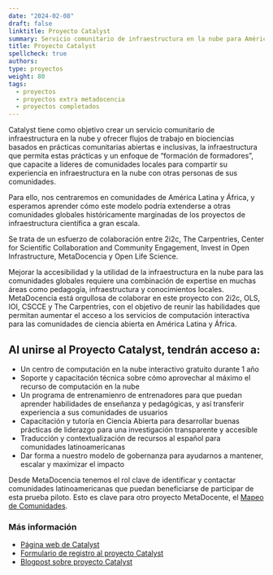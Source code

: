 ```yaml
---
date: "2024-02-08"
draft: false
linktitle: Proyecto Catalyst
summary: Servicio comunitario de infraestructura en la nube para América Latina y África. 
title: Proyecto Catalyst 
spellcheck: true
authors: 
type: proyectos
weight: 80
tags:
  - proyectos
  - proyectos extra metadocencia
  - proyectos completados
---
```


Catalyst tiene como objetivo crear un servicio comunitario de infraestructura en la nube y ofrecer flujos de trabajo en biociencias basados en prácticas comunitarias abiertas e inclusivas, la infraestructura que permita estas prácticas y un enfoque de “formación de formadores”, que capacite a líderes de comunidades locales para compartir su experiencia en infraestructura en la nube con otras personas de sus comunidades. 

Para ello, nos centraremos en comunidades de América Latina y África, y esperamos aprender cómo este modelo podría extenderse a otras comunidades globales históricamente marginadas de los proyectos de infraestructura científica a gran escala.

Se trata de un esfuerzo de colaboración entre 2i2c, The Carpentries, Center for Scientific Collaboration and Community Engagement, Invest in Open Infrastructure, MetaDocencia y Open Life Science.

Mejorar la accesibilidad y la utilidad de la infraestructura en la nube para las comunidades globales requiere una combinación de expertise en muchas áreas como pedagogía, infraestructura y conocimientos locales. MetaDocencia está orgullosa de colaborar en este proyecto con 2i2c, OLS, IOI, CSCCE y The Carpentries, con el objetivo de reunir las habilidades que permitan aumentar el acceso a los servicios de computación interactiva para las comunidades de ciencia abierta en América Latina y África.

## Al unirse al Proyecto Catalyst, tendrán acceso a:
* Un centro de computación en la nube interactivo gratuito durante 1 año
* Soporte y capacitación técnica sobre cómo aprovechar al máximo el recurso de computación en la nube
* Un programa de entrenamienro de entrenadores para que puedan aprender habilidades de enseñanza y pedagógicas, y así transferir experiencia a sus comunidades de usuarios
* Capacitación y tutoría en Ciencia Abierta para desarrollar buenas prácticas de liderazgo para una investigación transparente y accesible
* Traducción y contextualización de recursos al español para comunidades latinoamericanas
* Dar forma a nuestro modelo de gobernanza para ayudarnos a mantener, escalar y maximizar el impacto

Desde MetaDocencia tenemos el rol clave de identificar y contactar comunidades latinoamericanas que puedan beneficiarse de participar de esta prueba piloto. Esto es clave para otro proyecto MetaDocente, el [Mapeo de Comunidades](https://www.metadocencia.org/proyecto/mapeo-comunidades/).

### Más información
* [Página web de Catalyst](https://catalystproject.cloud/index.html "Página web del proyecto Catalyst")
* [Formulario de registro al proyecto Catalyst](https://catalystproject.cloud/register.html "Formulario de registro")
* [Blogpost sobre proyecto Catalyst](https://www.metadocencia.org/post/20231215-comunidadescatalyst/ "MetaDocencia le da la bienvenida a las primeras comunidades latinoamericanas que participan en el proyecto Catalyst")

